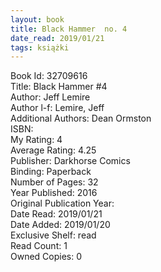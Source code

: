 ```yaml
---
layout: book
title: Black Hammer  no. 4
date_read: 2019/01/21
tags: książki
---
```


Book Id: 32709616<br />
Title: Black Hammer #4<br />
Author: Jeff Lemire<br />
Author l-f: Lemire, Jeff<br />
Additional Authors: Dean Ormston<br />
ISBN: <br />
My Rating: 4<br />
Average Rating: 4.25<br />
Publisher: Darkhorse Comics<br />
Binding: Paperback<br />
Number of Pages: 32<br />
Year Published: 2016<br />
Original Publication Year: <br />
Date Read: 2019/01/21<br />
Date Added: 2019/01/20<br />
Exclusive Shelf: read<br />
Read Count: 1<br />
Owned Copies: 0<br />


